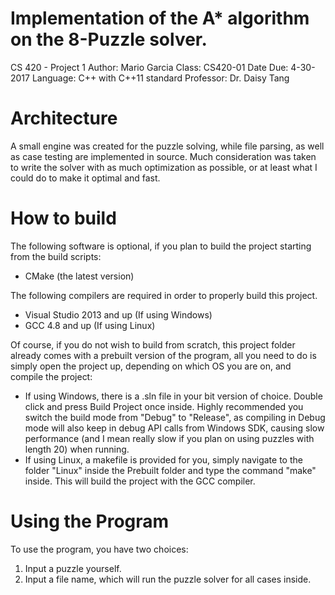 # Implementation of the A* algorithm on the 8-Puzzle solver.
CS 420 - Project 1
Author: Mario Garcia
Class: CS420-01
Date Due: 4-30-2017
Language: C++ with C++11 standard
Professor: Dr. Daisy Tang

# Architecture
A small engine was created for the puzzle solving, while file parsing, as 
well as case testing are implemented in source. Much consideration was taken to write the solver with as much optimization as possible, or at least what I could do to make it optimal and fast.

# How to build
The following software is optional, if you plan to build the project starting from the build scripts:
  
  - CMake (the latest version)

The following compilers are required in order to properly build this project.
  
  - Visual Studio 2013 and up (If using Windows)
  - GCC 4.8 and up (If using Linux)

Of course, if you do not wish to build from scratch, this project folder already comes with a prebuilt version of the program, all you need to do is simply open the project up, depending on which OS you are on, and compile the project:
  - If using Windows, there is a .sln file in your bit version of choice. Double click and press Build Project once inside. Highly recommended you switch the build mode from "Debug" to "Release", as compiling in Debug mode will also keep in debug API calls from Windows SDK, causing slow performance (and I mean really slow if you plan on using puzzles with length 20) when running.
  - If using Linux, a makefile is provided for you, simply navigate to the folder "Linux" inside the Prebuilt folder and type the command "make" inside. This will build the project with the GCC compiler.


# Using the Program

To use the program, you have two choices:

  1. Input a puzzle yourself.
  2. Input a file name, which will run the puzzle solver for all cases inside.